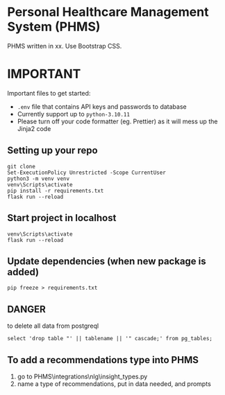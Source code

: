 # Personal Healthcare Management System (PHMS)

PHMS written in xx. Use Bootstrap CSS.

# IMPORTANT

Important files to get started:
- `.env` file that contains API keys and passwords to database
- Currently support up to `python-3.10.11`
- Please turn off your code formatter (eg. Prettier) as it will mess up the Jinja2 code

## Setting up your repo
```
git clone
Set-ExecutionPolicy Unrestricted -Scope CurrentUser
python3 -m venv venv
venv\Scripts\activate
pip install -r requirements.txt
flask run --reload
```

## Start project in localhost
```
venv\Scripts\activate
flask run --reload
```

## Update dependencies (when new package is added)

```
pip freeze > requirements.txt
```

## DANGER
to delete all data from postgreql
```
select 'drop table "' || tablename || '" cascade;' from pg_tables;
```

## To add a recommendations type into PHMS
1. go to PHMS\integrations\nlg\insight_types.py
2. name a type of recommendations, put in data needed, and prompts
